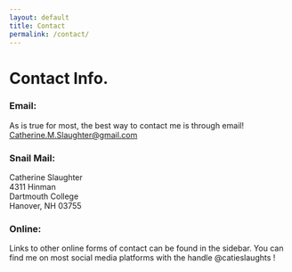 ```yaml
---
layout: default
title: Contact
permalink: /contact/
---
```

# Contact Info.

### Email:
As is true for most, the best way to contact me is through email!
<br><a href="mailto:catherine.m.slaughter@gmail.com"> <i class="fas fa-envelope"></i> Catherine.M.Slaughter@gmail.com</a>

### Snail Mail:
Catherine Slaughter
<br>4311 Hinman
<br>Dartmouth College
<br>Hanover, NH 03755

### Online:
Links to other online forms of contact can be found in the sidebar.
You can find me on most social media platforms with the handle @catieslaughts !
